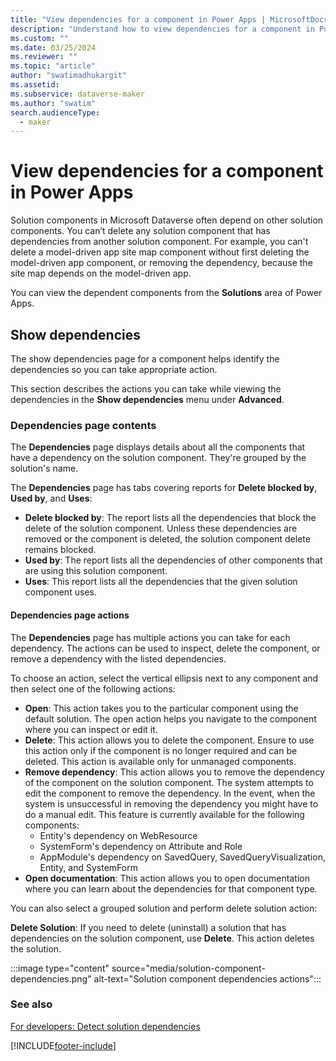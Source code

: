 ```yaml
---
title: "View dependencies for a component in Power Apps | MicrosoftDocs"
description: "Understand how to view dependencies for a component in Power Apps and take action."
ms.custom: ""
ms.date: 03/25/2024
ms.reviewer: ""
ms.topic: "article"
author: "swatimadhukargit"
ms.assetid: 
ms.subservice: dataverse-maker
ms.author: "swatim"
search.audienceType: 
  - maker
---
```

# View dependencies for a component in Power Apps

Solution components in Microsoft Dataverse often depend on other solution components. You can’t delete any solution component that has dependencies from another solution component. For example, you can't delete a model-driven app site map component without first deleting the model-driven app component, or removing the dependency, because the site map depends on the model-driven app.

You can view the dependent components from the **Solutions** area of Power Apps.

## Show dependencies

The show dependencies page for a component helps identify the dependencies so you can take appropriate action.

This section describes the actions you can take while viewing the dependencies in the **Show dependencies** menu under **Advanced**.

### Dependencies page contents

The **Dependencies** page displays details about all the components that have a dependency on the solution component. They're grouped by the solution's name.

The **Dependencies** page has tabs covering reports for **Delete blocked by**, **Used by**, and **Uses**:

- **Delete blocked by**: The report lists all the dependencies that block the delete of the solution component. Unless these dependencies are removed or the component is deleted, the solution component delete remains blocked.
- **Used by**: The report lists all the dependencies of other components that are using this solution component.
- **Uses**: This report lists all the dependencies that the given solution component uses.

#### Dependencies page actions

The **Dependencies** page has multiple actions you can take for each dependency. The actions can be used to inspect, delete the component, or remove a dependency with the listed dependencies.

To choose an action, select the vertical ellipsis next to any component and then select one of the following actions:

- **Open**: This action takes you to the particular component using the default solution. The open action helps you navigate to the component where you can inspect or edit it.
- **Delete**: This action allows you to delete the component. Ensure to use this action only if the component is no longer required and can be deleted. This action is available only for unmanaged components.
- **Remove dependency**: This action allows you to remove the dependency of the component on the solution component. The system attempts to edit the component to remove the dependency. In the event, when the system is unsuccessful in removing the dependency you might have to do a manual edit. This feature is currently available for the following components:
  - Entity's dependency on WebResource
  - SystemForm's dependency on Attribute and Role
  - AppModule's dependency on SavedQuery, SavedQueryVisualization, Entity, and SystemForm
- **Open documentation**: This action allows you to open documentation where you can learn about the dependencies for that component type.

You can also select a grouped solution and perform delete solution action:

**Delete Solution**: If you need to delete (uninstall) a solution that has dependencies on the solution component, use **Delete**. This action deletes the solution.

:::image type="content" source="media/solution-component-dependencies.png" alt-text="Solution component dependencies actions":::

### See also

[For developers: Detect solution dependencies](/power-platform/alm/solution-api#detect-solution-dependencies)

[!INCLUDE[footer-include](../../includes/footer-banner.md)]
